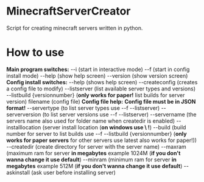 # MinecraftServerCreator
Script for creating minecraft servers written in python.

# How to use
**Main program switches:**
--i (start in interactive mode)
--f (start in config install mode)
--help (show help screen)
--version (show version screen)
**Config install switches:**
--help (shows help screen)
--createconfig (creates a config file to modify)
--listserver (list available server types and versions)
--listbuild {versionnumber} (**only works for paper!** list builds for server version)
filename (config file)
**Config file help:**
**Config file must be in JSON format!**
--servertype (to list server types use --f --listserver)
--serverversion (to list server versions use --f --listserver)
--servername (the servers name also used for folder name when createdir is enabled)
--installlocation (server install location (**on windows use \\ !**)
--build (build number for server to list builds use --f --listbuild {versionnumber} (**only works for paper servers** for other servers use latest also works for paper!))
--createdir (create directory for server with the server name)
--maxram (maximum ram for server **in megabytes** example 1024M (**if you don't wanna change it use default**)
--minram (minimum ram for server **in megabytes** example 512M (**if you don't wanna change it use default**)
--askinstall (ask user before installing server)
